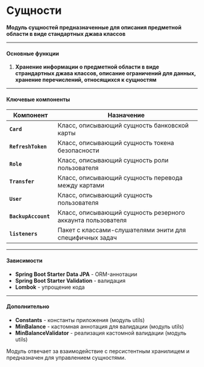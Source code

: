 # Сущности

**Модуль сущностей предназначенные для описания предметной области в виде стандартных джава классов**

---

#### Основные функции
1. **Хранение информации о предметной области в виде страндартных джава классов, описание ограничений для данных, 
     хранение перечислений, относящихся к сущностям**

---

#### Ключевые компоненты
| Компонент             | Назначение                                                  |
|-----------------------|-------------------------------------------------------------|
| **`Card`**            | Класс, описывающий сущность банковской карты                |
| **`RefreshToken`**    | Класс, описывающий сущность токена безопасности             |
| **`Role`**            | Класс, описывающий сущность роли пользователя               |
| **`Transfer`**        | Класс, описывающий сущность перевода между картами          |
| **`User `**           | Класс, описывающий сущность пользователя                    |
| **`BackupAccount `**  | Класс, описывающий сущность резерного аккаунта пользователя |
| **`listeners `**      | Пакет с классами-слушателями энити для специфичных задач    |


---


#### Зависимости
- **Spring Boot Starter Data JPA** - ORM-аннотации
- **Spring Boot Starter Validation** - валидация
- **Lombok** - упрощение кода

---

#### Дополнительно
- **Constants** - константы приложения (модуль utils)
- **MinBalance** - кастомная аннотация для валидации (модуль utils)
- **MinBalanceValidator** - реализация кастомной валидации (модуль utils)

Модуль отвечает за взаимодействие с персистентным хранилищем и предназначен для управлением сущностями.

